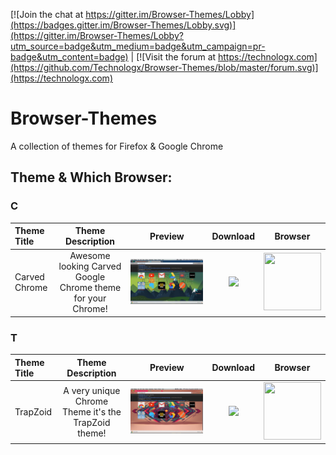 [![Join the chat at https://gitter.im/Browser-Themes/Lobby](https://badges.gitter.im/Browser-Themes/Lobby.svg)](https://gitter.im/Browser-Themes/Lobby?utm_source=badge&utm_medium=badge&utm_campaign=pr-badge&utm_content=badge) | [![Visit the forum at https://technologx.com](https://github.com/Technologx/Browser-Themes/blob/master/forum.svg)](https://technologx.com)
# Browser-Themes
A collection of themes for Firefox &amp; Google Chrome

## Theme & Which Browser:

### C
Theme Title                  | Theme Description               | Preview             | Download              | Browser 
:------------------------ | :------------------------: | :------------------------: | :------------------------: | :------------------------:
Carved Chrome | Awesome looking Carved Google Chrome theme for your Chrome!| <img style="-webkit-user-select: none" src='https://github.com/Technologx/Browser-Themes/blob/master/Previews/Chrome/carved_chrome.png'> | <a href='http://adf.ly/1imS30' target='_blank'><img src='https://developer.chrome.com/webstore/images/ChromeWebStore_Badge_v2_340x96.png'></a>| <img src='http://www.iconarchive.com/download/i61935/appicns/simplified-app/appicns-Chrome.ico' height='92px' width='92px'>

### T
Theme Title                  | Theme Description               | Preview             | Download              | Browser 
:------------------------ | :------------------------: | :------------------------: | :------------------------: | :------------------------:
TrapZoid | A very unique Chrome Theme it's the TrapZoid theme!| <img style="-webkit-user-select: none" src="https://github.com/Technologx/Browser-Themes/blob/master/Previews/Chrome/trapzoid.png"> | <a href='http://adf.ly/1imSvc' target='_blank'><img src='https://developer.chrome.com/webstore/images/ChromeWebStore_Badge_v2_340x96.png'></a>| <img src='http://www.iconarchive.com/download/i61935/appicns/simplified-app/appicns-Chrome.ico' height='92px' width='92px'>
